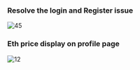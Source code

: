 ### Resolve the login and Register issue

![45](https://github.com/ckanyemba/mglcoin-solution/assets/95967301/22521ab4-6a9d-42c8-aa64-93ddd5824619)






















### Eth price display on profile page

![12](https://github.com/ckanyemba/mglcoin-solution/assets/95967301/38027b24-6cb4-4ed2-9f69-acd1bccdd20a)
